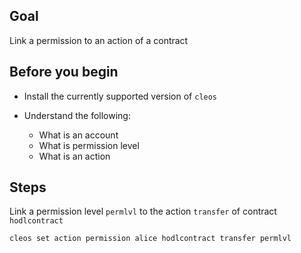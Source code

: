 ## Goal

Link a permission to an action of a contract

## Before you begin

* Install the currently supported version of `cleos`

* Understand the following:
  * What is an account
  * What is permission level
  * What is an action

## Steps

Link a permission level `permlvl` to the action `transfer` of contract `hodlcontract`

```sh
cleos set action permission alice hodlcontract transfer permlvl
```